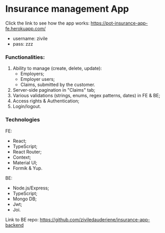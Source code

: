 # Insurance management App

Click the link to see how the app works:
https://pot-insurance-app-fe.herokuapp.com/

- username: zivile
- pass: zzz

### Functionalities:

1. Ability to manage (create, delete, update):
   - Employers;
   - Employer users;
   - Claims, submitted by the customer.
2. Server-side pagination in "Claims" tab;
3. Various validations (strings, enums, regex patterns, dates) in FE & BE;
4. Access rights & Authentication;
5. Login/logout.

### Technologies

FE:

- React;
- TypeScript;
- React Router;
- Context;
- Material UI;
- Formik & Yup.

BE:

- Node.js/Express;
- TypeScript;
- Mongo DB;
- Jwt;
- Joi.

Link to BE repo:
https://github.com/ziviledauderiene/insurance-app-backend
